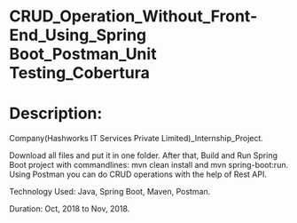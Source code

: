 # CRUD_Operation_Without_Front-End_Using_Spring Boot_Postman_Unit Testing_Cobertura
# Description:

Company(Hashworks IT Services Private Limited)_Internship_Project.

Download all files and put it in one folder. After that, Build and Run Spring Boot project with commandlines: mvn clean install and mvn spring-boot:run. Using Postman you can do CRUD operations with the help of Rest API.

Technology Used: Java, Spring Boot, Maven, Postman.

Duration: Oct, 2018 to Nov, 2018.


